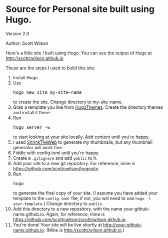 # Source for Personal site built using Hugo. 

Version 2.0

Author: Scott Wilson

Here's a little site I built using Hugo.
You can see the output of Hugo at <http://scottcwilson.github.io>

These are the steps I used to build this site: 

1. Install Hugo.
1. Use <pre>hugo new site my-site-name</pre>
to create the site.  Change directory to my-site-name.
1. Grab a template you like from [HugoThemes](https://themes.gohugo.io/).  Create the directory themes and install it there. 
1. Run <pre>hugo server -w</pre> to start looking at your site locally.  Add content until you're happy.  
1. I used [ShrinkTheWeb](https://shrinktheweb.com/) to generate my thumbnails, but any thumbnail generator will work fine.
1. Fiddle with config.toml until you're happy. 
1. Create a `.gitignore` and add `public` to it.
1. Add your site to a new git repository.  For reference, mine is <https://github.com/scottcwilson/hugosite>.
1. Run <pre>hugo</pre> to generate the final copy of your site. (I assume you have added your template to the `config.toml` file; if not, you will need to use `hugo -t your-template`.) Change directory to `public`.
1. Add this directory to a new repository, with the name your-github-name.github.io.  Again, for reference, mine is <https://github.com/scottcwilson/scottcwilson.github.io>.
1. You're done!  Your site will be live shortly at http://your-github-name.github.io. (Mine is http://scottcwilson.github.io.)

